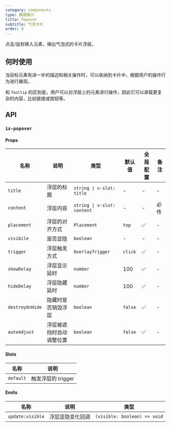 ```yaml
---
category: components
type: 数据展示
title: Popover
subtitle: 气泡卡片
order: 0
---
```


点击/鼠标移入元素，弹出气泡式的卡片浮层。

## 何时使用

当目标元素有进一步的描述和相关操作时，可以收纳到卡片中，根据用户的操作行为进行展现。

和 `Tooltip` 的区别是，用户可以对浮层上的元素进行操作，因此它可以承载更复杂的内容，比如链接或按钮等。

## API

### `ix-popover`

#### Props

| 名称 | 说明 | 类型  | 默认值 | 全局配置 | 备注 |
| --- | --- | --- | --- | --- | --- |
| `title` | 浮层的标题 | `string \| v-slot: title` | - | - | - |
| `content` | 浮层内容 | `string \| v-slot: content` | - | - | 必传 |
| `placement` | 浮层的对齐方式 | `Placement` | `top` | ✅ | - |
| `visibile` | 是否显隐 | `boolean` | - | - | - |
| `trigger` | 浮层触发方式 | `OverlayTrigger` | `click` | ✅ | - |
| `showDelay` | 浮层显示延时 | `number` | 100 | ✅ | - |
| `hideDelay` | 浮层隐藏延时 | `number` | 100 | ✅ | - |
| `destroyOnHide` | 隐藏时是否销毁浮层 | `boolean` | `false` | ✅ | - |
| `autoAdjust` | 浮层被遮挡时自动调整位置 | `boolean` | `false` | ✅ | - |

#### Slots

| 名称 | 说明 |
| --- | --- |
| `default` | 触发浮层的 trigger |

#### Emits

| 名称 | 说明 | 类型 |
| --- | --- | --- |
| `update:visible` | 浮层显隐变化回调 | `(visible: boolean) => void` |
